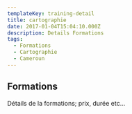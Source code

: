 ```yaml
---
templateKey: training-detail
title: cartographie
date: 2017-01-04T15:04:10.000Z
description: Details Formations
tags:
  - Formations
  - Cartographie
  - Cameroun
---
```


## Formations
Détails de la formations; prix, durée etc...
